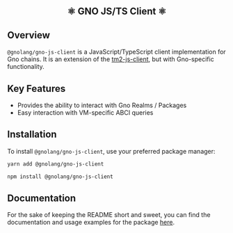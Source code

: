 <h2 align="center">⚛️ GNO JS/TS Client ⚛️</h2>

## Overview

`@gnolang/gno-js-client` is a JavaScript/TypeScript client implementation for Gno chains. It is an extension of the
[tm2-js-client](https://github.com/gnolang/tm2-js-client), but with Gno-specific functionality.

## Key Features

- Provides the ability to interact with Gno Realms / Packages
- Easy interaction with VM-specific ABCI queries

## Installation

To install `@gnolang/gno-js-client`, use your preferred package manager:

```bash
yarn add @gnolang/gno-js-client
```

```bash
npm install @gnolang/gno-js-client
```

## Documentation

For the sake of keeping the README short and sweet, you can find the documentation and usage examples
for the package [here](https://docs.gno.land/reference/gno-js-client/).
